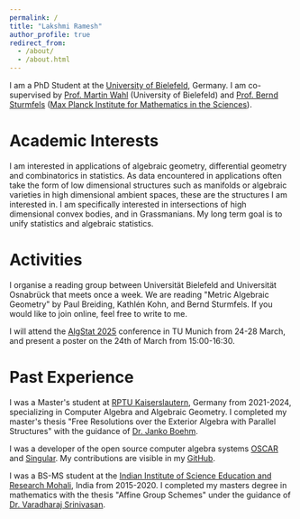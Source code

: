 ```yaml
---
permalink: /
title: "Lakshmi Ramesh"
author_profile: true
redirect_from: 
  - /about/
  - /about.html
---
```


I am a PhD Student at the [University of Bielefeld](https://www.uni-bielefeld.de), Germany. I am co-supervised by [Prof. Martin Wahl](https://ekvv.uni-bielefeld.de/pers_publ/publ/PersonDetail.jsp?personId=397650776&lang=EN) (University of Bielefeld) and [Prof. Bernd Sturmfels](https://math.berkeley.edu/~bernd/) ([Max Planck Institute for Mathematics in the Sciences](https://www.mis.mpg.de)).

Academic Interests
===
I am interested in applications of algebraic geometry, differential geometry and combinatorics in statistics. As data encountered in applications often take the form of low dimensional structures such as manifolds or algebraic varieties in high dimensional ambient spaces, these are the structures I am interested in. I am specifically interested in intersections of high dimensional convex bodies, and in Grassmanians. My long term goal is to unify statistics and algebraic statistics. 

Activities
===
I organise a reading group between Universität Bielefeld and Universität Osnabrück that meets once a week. We are reading "Metric Algebraic Geometry" by Paul Breiding, Kathlén Kohn, and Bernd Sturmfels. If you would like to join online, feel free to write to me.

I will attend the [AlgStat 2025](https://sites.google.com/view/algstat2025/home?authuser=0) conference in TU Munich from 24-28 March, and present a poster on the 24th of March from 15:00-16:30. 

Past Experience
===
I was a Master's student at [RPTU Kaiserslautern](https://rptu.de), Germany from 2021-2024, specializing in Computer Algebra and Algebraic Geometry. I completed my master's thesis "Free Resolutions over the Exterior Algebra with Parallel Structures" with the guidance of [Dr. Janko Boehm](https://agag-jboehm.math.rptu.de/~boehm/).  

I was a developer of the open source computer algebra systems [OSCAR](https://www.oscar-system.org) and [Singular](https://www.singular.uni-kl.de). My contributions are visible in my [GitHub](https://github.com/Lax202).

I was a BS-MS student at the [Indian Institute of Science Education and Research Mohali](https://www.singular.uni-kl.de), India from 2015-2020. I completed my masters degree in mathematics with the thesis "Affine Group Schemes" under the guidance of [Dr. Varadharaj Srinivasan](https://www.iisermohali.ac.in/faculty/dms/ravisri).  